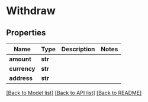 # Withdraw

## Properties
Name | Type | Description | Notes
------------ | ------------- | ------------- | -------------
**amount** | **str** |  | 
**currency** | **str** |  | 
**address** | **str** |  | 

[[Back to Model list]](../README.md#documentation-for-models) [[Back to API list]](../README.md#documentation-for-api-endpoints) [[Back to README]](../README.md)

